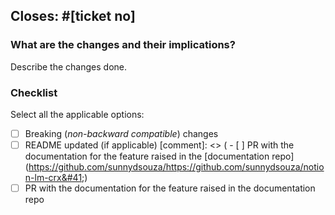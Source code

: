 ## Closes: #[ticket no]

### What are the changes and their implications?
  Describe the changes done.

### Checklist
Select all the applicable options:

  - [ ] Breaking (_non-backward compatible_) changes
  - [ ] README updated (if applicable)
[comment]: <> (  - [ ] PR with the documentation for the feature raised in the [documentation repo]&#40;https://github.com/sunnydsouza/https://github.com/sunnydsouza/notion-lm-crx&#41;)
  - [ ] PR with the documentation for the feature raised in the documentation repo

<!-- IMPORTANT: Make sure to check the "Allow edits from maintainers" box below this window -->